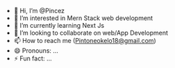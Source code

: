 - 👋 Hi, I’m @Pincez
- 👀 I’m interested in Mern Stack web development
- 🌱 I’m currently learning Next Js
- 💞️ I’m looking to collaborate on web/App Development
- 📫 How to reach me (Pintoneokelo18@gmail.com)
- 😄 Pronouns: ...
- ⚡ Fun fact: ...

<!---
Pincez/Pincez is a ✨ special ✨ repository because its `README.md` (this file) appears on your GitHub profile.
You can click the Preview link to take a look at your changes.
--->
